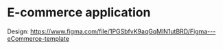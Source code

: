 # E-commerce application

Design: https://www.figma.com/file/1PGSbfvK9aqGqMlN1utBRD/Figma---eCommerce-template
